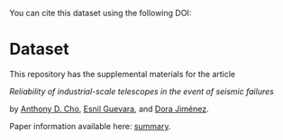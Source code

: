 You can cite this dataset using the following DOI:


# Dataset

This repository has the supplemental materials for the article

*Reliability of industrial-scale telescopes in the event of seismic failures*

by [Anthony D. Cho](), [Esnil Guevara](), and [Dora Jiménez]().

Paper information available here: [summary]().

